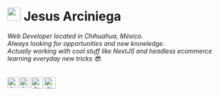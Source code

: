 
# <img src="https://lh5.googleusercontent.com/Zz6SqNpZrgfkwVjmjoXkQW0qfsJQg80D1eZxXpNCy7rQZ1QnS8zTATfOnUhjuvV9xix5YamfzquLjoEAA1ODPzs=w16383" width="30px"> Jesus Arciniega&nbsp;

<p>
  <em>
    Web Developer located in Chihuahua, México.<br>
    Always looking for opportunities and new knowledge.<br>
    Actually working with cool stuff like NextJS and headless ecommerce learning everyday new tricks 😎.<br><br>
<br>

  <a href="https://arciniega.dev">
    <img align="left" alt="Jesus Arciniega | Web" width="24px" src="https://lh5.googleusercontent.com/Zz6SqNpZrgfkwVjmjoXkQW0qfsJQg80D1eZxXpNCy7rQZ1QnS8zTATfOnUhjuvV9xix5YamfzquLjoEAA1ODPzs=w16383" />
  </a>
  <a href="https://in.linkedin.com/in/jesusarciniega">
    <img align="left" alt="Jesus Arciniega | Linkedin" width="24px" src="https://images.vexels.com/media/users/3/137382/isolated/preview/c59b2807ea44f0d70f41ca73c61d281d-icono-de-linkedin-logo-by-vexels.png" />
  </a>
  <a href="https://twitter.com/devjesusarc">
    <img align="left" alt="Jesus Arciniega | Twitter" width="26px" src="https://logo-logos.com/wp-content/uploads/2016/11/Twitter_logo_blue_bird.png" />
  </a>
  <a href="mailto:dev.jesusarc@gmail.com">
    <img align="left" alt="Jesus Arciniega | Gmail" width="26px" src="https://logos-marcas.com/wp-content/uploads/2020/11/Gmail-Logo.png" />
  </a>
